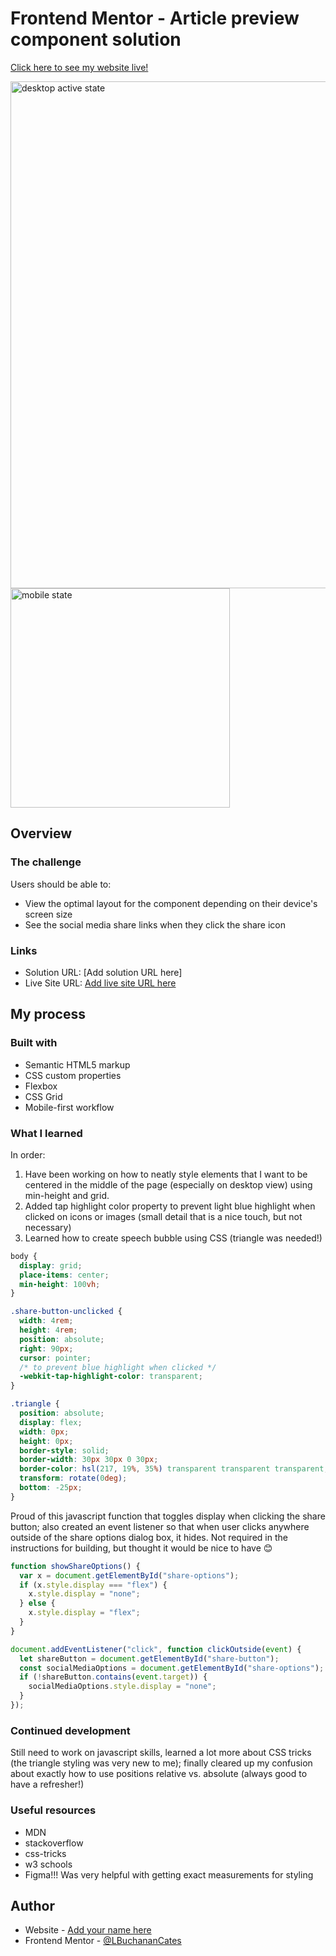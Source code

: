 # Frontend Mentor - Article preview component solution

[Click here to see my website live!](https://whimsical-medovik-9c7c0a.netlify.app)


<img width="811" alt="desktop active state" src="https://github.com/LBuchananCates/furrniture-article-page/assets/100169368/09a0ecc8-780d-4f18-b9c0-8dabfe4b0be1">
<img width="351" alt="mobile state" src="https://github.com/LBuchananCates/furrniture-article-page/assets/100169368/607f7ecc-e9bd-4c22-a318-b00409e7d2bc">

## Overview

### The challenge

Users should be able to:

- View the optimal layout for the component depending on their device's screen size
- See the social media share links when they click the share icon

### Links

- Solution URL: [Add solution URL here]
- Live Site URL: [Add live site URL here](https://whimsical-medovik-9c7c0a.netlify.app)

## My process

### Built with

- Semantic HTML5 markup
- CSS custom properties
- Flexbox
- CSS Grid
- Mobile-first workflow

### What I learned

In order:

1. Have been working on how to neatly style elements that I want to be centered in the middle of the page (especially on desktop view) using min-height and grid.
2. Added tap highlight color property to prevent light blue highlight when clicked on icons or images (small detail that is a nice touch, but not necessary)
3. Learned how to create speech bubble using CSS (triangle was needed!)

```css
body {
  display: grid;
  place-items: center;
  min-height: 100vh;
}

.share-button-unclicked {
  width: 4rem;
  height: 4rem;
  position: absolute;
  right: 90px;
  cursor: pointer;
  /* to prevent blue highlight when clicked */
  -webkit-tap-highlight-color: transparent;
}

.triangle {
  position: absolute;
  display: flex;
  width: 0px;
  height: 0px;
  border-style: solid;
  border-width: 30px 30px 0 30px;
  border-color: hsl(217, 19%, 35%) transparent transparent transparent;
  transform: rotate(0deg);
  bottom: -25px;
}
```

Proud of this javascript function that toggles display when clicking the share button; also created an event listener so that when user clicks anywhere outside of the share options dialog box, it hides. Not required in the instructions for building, but thought it would be nice to have 😊

```js
function showShareOptions() {
  var x = document.getElementById("share-options");
  if (x.style.display === "flex") {
    x.style.display = "none";
  } else {
    x.style.display = "flex";
  }
}

document.addEventListener("click", function clickOutside(event) {
  let shareButton = document.getElementById("share-button");
  const socialMediaOptions = document.getElementById("share-options");
  if (!shareButton.contains(event.target)) {
    socialMediaOptions.style.display = "none";
  }
});
```

### Continued development

Still need to work on javascript skills, learned a lot more about CSS tricks (the triangle styling was very new to me); finally cleared up my confusion about exactly how to use positions relative vs. absolute (always good to have a refresher!)

### Useful resources

- MDN
- stackoverflow
- css-tricks
- w3 schools
- Figma!!! Was very helpful with getting exact measurements for styling

## Author

- Website - [Add your name here](https://www.your-site.com)
- Frontend Mentor - [@LBuchananCates](https://www.frontendmentor.io/profile/lbuchanancates)
